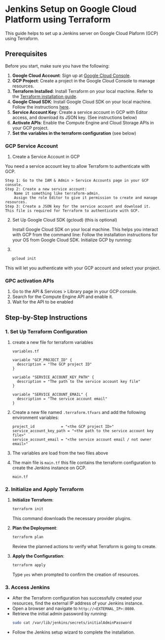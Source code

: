 # Jenkins Setup on Google Cloud Platform using Terraform

This guide helps to set up a Jenkins server on Google Cloud Plaform (GCP) using Terraform.

## Prerequisites

Before you start, make sure you have the following:

1. **Google Cloud Account**: Sign up at [Google Cloud Console](https://console.cloud.google.com/).
2. **GCP Project**: Create a project in the Google Cloud Console to manage resources.
3. **Terraform Installed**: Install Terraform on your local machine. Refer to the [Terraform installation guide](https://www.terraform.io/downloads).
4. **Google Cloud SDK**: Install Google Cloud SDK on your local machine. Follow the instructions [here](https://cloud.google.com/sdk/docs/install).
5. **Service Account Key**: Create a service account in GCP with Editor access, and download its JSON key. (See instructions below)
6. **Activate APIs**: Enable the Compute Engine and Cloud Storage APIs in your GCP project.
7. **Set the variables in the terraform configuration** (see below)

### GCP Service Account
1. Create a Service Account in GCP

You need a service account key to allow Terraform to authenticate with GCP.

    Step 1: Go to the IAM & Admin > Service Accounts page in your GCP console.
    Step 2: Create a new service account:
        Name it something like terraform-admin.
        Assign the role Editor to give it permission to create and manage resources.
    Step 3: Create a JSON key for the service account and download it. This file is required for Terraform to authenticate with GCP.

2. Set Up Google Cloud SDK (gcloud) (this is optional)

   Install Google Cloud SDK on your local machine. This helps you interact with GCP from the command line:
   Follow the installation instructions for your OS from Google Cloud SDK.
   Initialize GCP by running:
3. 
```sh
   gcloud init
```
This will let you authenticate with your GCP account and select your project.

### GPC activation APIs

1. Go to the API & Services > Library page in your GCP console.
2. Search for the Compute Engine API and enable it.
3. Wait for the API to be enabled

## Step-by-Step Instructions

### 1. Set Up Terraform Configuration

1. create a new file for terraform variables
    ```hcl
    variables.tf
    ```
    ```hcl
    variable "GCP_PROJECT_ID" {
      description = "The GCP project ID"
    }
    
    variable "SERVICE_ACCOUNT_KEY_PATH" {
      description = "The path to the service account key file"
    }
    
    variable "SERVICE_ACCOUNT_EMAIL" {
      description = "The service account email"
    }
    ```

2. Create a new file named `.terraform.tfvars` and add the following environment variables:

   ```
   project_id            = "<the GCP project ID>"
   service_account_key_path = "<the path to the service account key file>"
   service_account_email = "<the service account email / not owner email>"
   ```

3. The variables are load from the two files above


4. The main file is `main.tf` this file contains the terraform configuration to create the Jenkins instance on GCP.
   ```hcl
   main.tf
   ```

### 2. Initialize and Apply Terraform

1. **Initialize Terraform**:

   ```sh
   terraform init
   ```

   This command downloads the necessary provider plugins.

2. **Plan the Deployment**:

   ```sh
   terraform plan
   ```

   Review the planned actions to verify what Terraform is going to create.

3. **Apply the Configuration**:

   ```sh
   terraform apply
   ```

   Type `yes` when prompted to confirm the creation of resources.

### 3. Access Jenkins

- After the Terraform configuration has successfully created your resources, find the external IP address of your Jenkins instance.
- Open a browser and navigate to `http://<EXTERNAL_IP>:8080`.
- Retrieve the initial admin password by running:
  ```sh
  sudo cat /var/lib/jenkins/secrets/initialAdminPassword
  ```
- Follow the Jenkins setup wizard to complete the installation.
